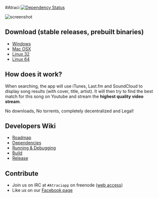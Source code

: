 #Atraci [![Dependency Status](https://david-dm.org/Atraci/Atraci.svg?theme=shields.io)](https://david-dm.org/Atraci/Atraci)

![screenshot](http://i.imgur.com/eaLNqYJ.jpg)

## Download (stable releases, prebuilt binaries)
- [Windows](https://s3.amazonaws.com/Atraci/win+0.4.7/Atraci.exe)
- [Mac OSX](https://s3.amazonaws.com/Atraci/mac+0.4.7/Atraci.zip)
- [Linux 32](https://s3.amazonaws.com/Atraci/linux32+0.4.7/Atraci-0.4.7.tgz)
- [Linux 64](https://s3.amazonaws.com/Atraci/linux64+0.4.7/Atraci-0.4.7.tgz)

## How does it work?

When searching, the app will use iTunes, Last.fm and SoundCloud to display song results (with cover, title, artist). It will then try to find the best match for this song on Youtube and stream the **highest quality video stream**.

No downloads, No torrents, completely decentralized and Legal!

## Developers Wiki
- [Roadmap](https://github.com/Atraci/Atraci/wiki/Atraci-Roadmap)
- [Dependencies](https://github.com/Atraci/Atraci/wiki/Dependencies)
- [Running & Debugging](https://github.com/Atraci/Atraci/wiki/Running-&-Debugging)
- [Build](https://github.com/Atraci/Atraci/wiki/Build)
- [Release](https://github.com/Atraci/Atraci/wiki/Release)

## Contribute

- Join us on IRC at `#Atraciapp` on freenode ([web access](http://webchat.freenode.net/?channels=Atraciapp))
- Like us on our [Facebook page](https://www.facebook.com/GetAtraci)
